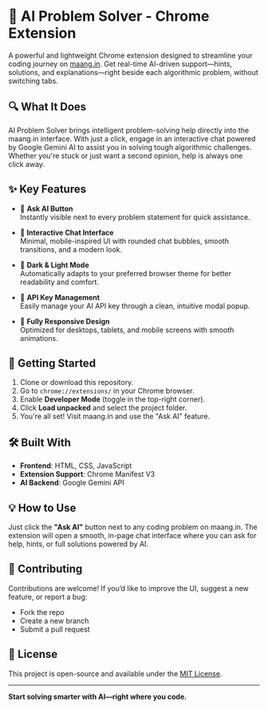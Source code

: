 # 🤖 AI Problem Solver - Chrome Extension

A powerful and lightweight Chrome extension designed to streamline your coding journey on [maang.in](https://maang.in). Get real-time AI-driven support—hints, solutions, and explanations—right beside each algorithmic problem, without switching tabs.

## 🔍 What It Does

AI Problem Solver brings intelligent problem-solving help directly into the maang.in interface. With just a click, engage in an interactive chat powered by Google Gemini AI to assist you in solving tough algorithmic challenges. Whether you're stuck or just want a second opinion, help is always one click away.

## ✨ Key Features

- 🔘 **Ask AI Button**  
  Instantly visible next to every problem statement for quick assistance.

- 💬 **Interactive Chat Interface**  
  Minimal, mobile-inspired UI with rounded chat bubbles, smooth transitions, and a modern look.

- 🌙 **Dark & Light Mode**  
  Automatically adapts to your preferred browser theme for better readability and comfort.

- 🔐 **API Key Management**  
  Easily manage your AI API key through a clean, intuitive modal popup.

- 📱 **Fully Responsive Design**  
  Optimized for desktops, tablets, and mobile screens with smooth animations.

## 🚀 Getting Started

1. Clone or download this repository.
2. Go to `chrome://extensions/` in your Chrome browser.
3. Enable **Developer Mode** (toggle in the top-right corner).
4. Click **Load unpacked** and select the project folder.
5. You're all set! Visit maang.in and use the "Ask AI" feature.

## 🛠 Built With

- **Frontend**: HTML, CSS, JavaScript  
- **Extension Support**: Chrome Manifest V3  
- **AI Backend**: Google Gemini API  

## 💡 How to Use

Just click the **"Ask AI"** button next to any coding problem on maang.in. The extension will open a smooth, in-page chat interface where you can ask for help, hints, or full solutions powered by AI.

## 🤝 Contributing

Contributions are welcome! If you’d like to improve the UI, suggest a new feature, or report a bug:
- Fork the repo
- Create a new branch
- Submit a pull request

## 📄 License

This project is open-source and available under the [MIT License](LICENSE).

---

**Start solving smarter with AI—right where you code.**
